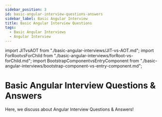 ```yaml
---
sidebar_position: 3
id: basic-angular-interview-questions-answers
sidebar_label: Basic Angular Interview
title: Basic Angular Interview Questions
tags:
  - Basic Angular Interviews
  - Angular Interview
---
```


import JITvsAOT from "./basic-angular-interviews/JIT-vs-AOT.md";
import ForRootvsForChild from "./basic-angular-interviews/forRoot-vs-forChild.md";
import BootstrapComponentvsEntryComponent from "./basic-angular-interviews/bootstrap-component-vs-entry-component.md";

# Basic Angular Interview Questions & Answers

Here, we discuss about Angular Interview Questions & Answers!

## 

<div className="interview">
  <JITvsAOT />
</div>

<div className="interview">
  <ForRootvsForChild />
</div>

<div className="interview">
  <BootstrapComponentvsEntryComponent />
</div>